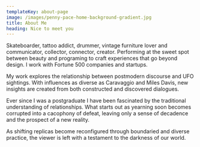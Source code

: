 ```yaml
---
templateKey: about-page
image: /images/penny-pace-home-background-gradient.jpg
title: About Me
heading: Nice to meet you
---
```

Skateboarder, tattoo addict, drummer, vintage furniture lover and communicator, collector, connector, creator. Performing at the sweet spot between beauty and programing to craft experiences that go beyond design. I work with Fortune 500 companies and startups.

My work explores the relationship between postmodern discourse and UFO sightings. With influences as diverse as Caravaggio and Miles Davis, new insights are created from both constructed and discovered dialogues.

Ever since I was a postgraduate I have been fascinated by the traditional understanding of relationships. What starts out as yearning soon becomes corrupted into a cacophony of defeat, leaving only a sense of decadence and the prospect of a new reality.

As shifting replicas become reconfigured through boundaried and diverse practice, the viewer is left with a testament to the darkness of our world.
